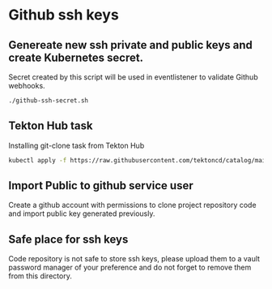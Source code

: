 # Github ssh keys

## Genereate new ssh private and public keys and create Kubernetes secret.

Secret created by this script will be used in eventlistener to validate Github webhooks.

``` bash
./github-ssh-secret.sh
```

## Tekton Hub task

Installing git-clone task from Tekton Hub

``` bash
kubectl apply -f https://raw.githubusercontent.com/tektoncd/catalog/main/task/git-clone/0.5/git-clone.yaml
```

## Import Public to github service user

Create a github account with permissions to clone project repository code and import public key generated previously.

## Safe place for ssh keys

Code repository is not safe to store ssh keys, please upload them to a vault password manager of your preference and do not forget to remove them from this directory.
